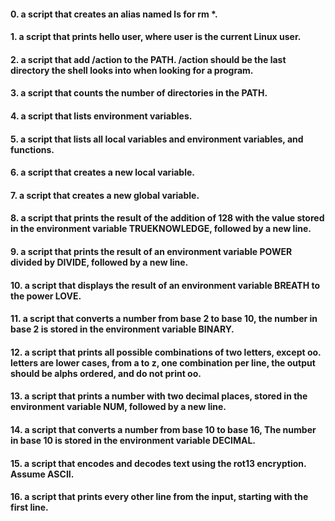 #### 0. a script that creates an alias named ls for rm *.
#### 1. a script that prints hello user, where user is the current Linux user.
#### 2. a script that add /action to the PATH. /action should be the last directory the shell looks into when looking for a program.
#### 3. a script that counts the number of directories in the PATH.
#### 4. a script that lists environment variables.
#### 5. a script that lists all local variables and environment variables, and functions.
#### 6. a script that creates a new local variable.
#### 7. a script that creates a new global variable.
#### 8. a script that prints the result of the addition of 128 with the value stored in the environment variable TRUEKNOWLEDGE, followed by a new line.
#### 9. a script that prints the result of an environment variable POWER divided by DIVIDE, followed by a new line.
#### 10. a script that displays the result of an environment variable BREATH to the power LOVE.
#### 11. a script that converts a number from base 2 to base 10, the number in base 2 is stored in the environment variable BINARY.
#### 12. a script that prints all possible combinations of two letters, except oo. letters are lower cases, from a to z, one combination per line, the output should be alphs ordered, and do not print oo.
#### 13. a script that prints a number with two decimal places, stored in the environment variable NUM, followed by a new line.
#### 14. a script that converts a number from base 10 to base 16, The number in base 10 is stored in the environment variable DECIMAL.
#### 15. a script that encodes and decodes text using the rot13 encryption. Assume ASCII.
#### 16. a script that prints every other line from the input, starting with the first line.
